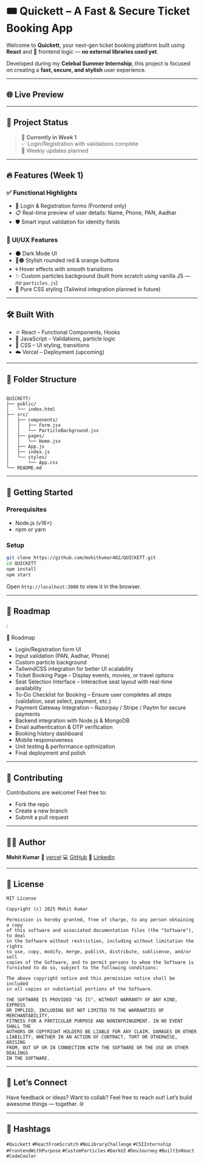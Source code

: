 
# 🎟️ Quickett – A Fast & Secure Ticket Booking App



Welcome to **Quickett**, your next-gen ticket booking platform built using **React** and 💯 frontend logic — **no external libraries used yet**.

Developed during my **Celebal Summer Internship**, this project is focused on creating a **fast, secure, and stylish** user experience.

---

## 🌐 Live Preview



---

## 📌 Project Status

> 📆 **Currently in Week 1**  
> ✅ Login/Registration with validations complete  
> 🔨 Weekly updates planned

---

## 🔥 Features (Week 1)

### ✅ Functional Highlights
- 🔐 Login & Registration forms (Frontend only)
- 📋 Real-time preview of user details: Name, Phone, PAN, Aadhar
- 🛡️ Smart input validation for identity fields

### 🎨 UI/UX Features
- 🌑 Dark Mode UI
- 🔴🟠 Stylish rounded red & orange buttons
- 🌀 Hover effects with smooth transitions
- ✨ Custom particles background (built from scratch using vanilla JS — *no* `particles.js`)
- 💅 Pure CSS styling (Tailwind integration planned in future)

---

## 🛠️ Built With

- ⚛️ React – Functional Components, Hooks
- 🧠 JavaScript – Validations, particle logic
- 🎨 CSS – UI styling, transitions
- ☁️ Vercel – Deployment (upcoming)

---

## 🧩 Folder Structure

```

QUICKETT/
├── public/
│   └── index.html
├── src/
│   ├── components/
│   │   ├── Form.jsx
│   │   └── ParticleBackground.jsx
│   ├── pages/
│   │   └── Home.jsx
│   ├── App.js
│   ├── index.js
│   └── styles/
│       └── App.css
└── README.md

````

---

## 🧪 Getting Started

### Prerequisites
- Node.js (v16+)
- npm or yarn

### Setup

```bash
git clone https://github.com/mohitkumar402/QUICKETT.git
cd QUICKETT
npm install
npm start
````

Open `http://localhost:3000` to view it in the browser.

---

## 🔭 Roadmap
:

🔭 Roadmap
- Login/Registration form UI
- Input validation (PAN, Aadhar, Phone)
- Custom particle background
- TailwindCSS integration for better UI scalability
- Ticket Booking Page – Display events, movies, or travel options
- Seat Selection Interface – Interactive seat layout with real-time availability
- To-Do Checklist for Booking – Ensure user completes all steps (validation, seat select, payment, etc.)
- Payment Gateway Integration – Razorpay / Stripe / Paytm for secure payments
- Backend integration with Node.js & MongoDB
- Email authentication & OTP verification
- Booking history dashboard
- Mobile responsiveness
- Unit testing & performance optimization
- Final deployment and polish



---

## 🤝 Contributing

Contributions are welcome! Feel free to:

* Fork the repo
* Create a new branch
* Submit a pull request



---

## 👨‍💻 Author

**Mohit Kumar**
🚀 [vercel](https://quickett.vercel.app/)
💻 [GitHub](https://github.com/mohitkumar402/QUICKETT)
🔗 [LinkedIn](https://www.linkedin.com/in/mohit-kumar-851367168/)

---

## 📄 License

```
MIT License

Copyright (c) 2025 Mohit Kumar

Permission is hereby granted, free of charge, to any person obtaining a copy
of this software and associated documentation files (the "Software"), to deal
in the Software without restriction, including without limitation the rights
to use, copy, modify, merge, publish, distribute, sublicense, and/or sell  
copies of the Software, and to permit persons to whom the Software is  
furnished to do so, subject to the following conditions:

The above copyright notice and this permission notice shall be included  
in all copies or substantial portions of the Software.

THE SOFTWARE IS PROVIDED "AS IS", WITHOUT WARRANTY OF ANY KIND, EXPRESS  
OR IMPLIED, INCLUDING BUT NOT LIMITED TO THE WARRANTIES OF MERCHANTABILITY,  
FITNESS FOR A PARTICULAR PURPOSE AND NONINFRINGEMENT. IN NO EVENT SHALL THE  
AUTHORS OR COPYRIGHT HOLDERS BE LIABLE FOR ANY CLAIM, DAMAGES OR OTHER  
LIABILITY, WHETHER IN AN ACTION OF CONTRACT, TORT OR OTHERWISE, ARISING  
FROM, OUT OF OR IN CONNECTION WITH THE SOFTWARE OR THE USE OR OTHER DEALINGS  
IN THE SOFTWARE.
```

---

## 💬 Let’s Connect

Have feedback or ideas? Want to collab? Feel free to reach out!
Let’s build awesome things — together. 🌐

---

## 📌 Hashtags

`#Quickett` `#ReactFromScratch` `#NoLibraryChallenge` `#CSIInternship` `#FrontendWithPurpose`
`#CustomParticles` `#DarkUI` `#DevJourney` `#BuiltInReact` `#CodeCooler`


